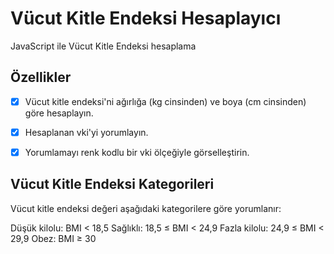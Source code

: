 # Vücut Kitle Endeksi Hesaplayıcı

JavaScript ile Vücut Kitle Endeksi hesaplama

## Özellikler
- [x] Vücut kitle endeksi'ni ağırlığa (kg cinsinden) ve boya (cm cinsinden) göre hesaplayın.
- [x] Hesaplanan vki'yi yorumlayın.
- [x] Yorumlamayı renk kodlu bir vki ölçeğiyle görselleştirin.


## Vücut Kitle Endeksi Kategorileri
Vücut kitle endeksi değeri aşağıdaki kategorilere göre yorumlanır:

Düşük kilolu: BMI < 18,5
Sağlıklı: 18,5 ≤ BMI < 24,9
Fazla kilolu: 24,9 ≤ BMI < 29,9
Obez: BMI ≥ 30